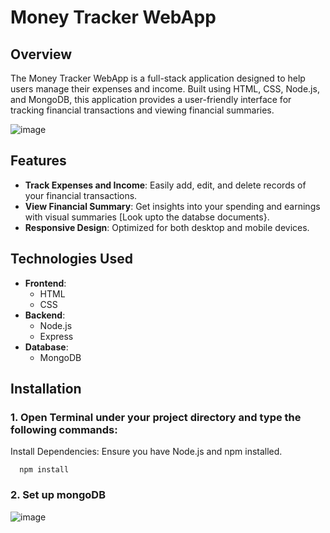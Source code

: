 # Money Tracker WebApp

## Overview

The Money Tracker WebApp is a full-stack application designed to help users manage their expenses and income. Built using HTML, CSS, Node.js, and MongoDB, this application provides a user-friendly interface for tracking financial transactions and viewing financial summaries.

![image](https://github.com/user-attachments/assets/4454a27f-fccb-4fa8-8616-9db2b33be4d1)


## Features

- **Track Expenses and Income**: Easily add, edit, and delete records of your financial transactions.
- **View Financial Summary**: Get insights into your spending and earnings with visual summaries [Look upto the databse documents}.
- **Responsive Design**: Optimized for both desktop and mobile devices.

## Technologies Used

- **Frontend**:
  - HTML
  - CSS
- **Backend**:
  - Node.js
  - Express
- **Database**:
  - MongoDB

## Installation
### 1. Open Terminal under your project directory and type the following commands:
Install Dependencies:
Ensure you have Node.js and npm installed.

      npm install

### 2. Set up mongoDB


![image](https://github.com/user-attachments/assets/192028a2-eb90-447c-a74d-cb850d3df815)




